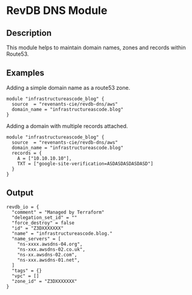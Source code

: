 RevDB DNS Module
================

Description
-----------

This module helps to maintain domain names, zones and records within Route53.

Examples
--------

Adding a simple domain name as a route53 zone.

```hcl
module "infrastructureascode_blog" {
  source  = "revenants-cie/revdb-dns/aws"
  domain_name = "infrastructureascode.blog"
}
```

Adding a domain with multiple records attached.

```hcl
module "infrastructureascode_blog" {
  source  = "revenants-cie/revdb-dns/aws"
  domain_name = "infrastructureascode.blog"
  records = {
    A = ["10.10.10.10"],
    TXT = ["google-site-verification=ASDASDASDASDASD"]
  }
}
```

Output
------

```hcl
revdb_io = {
  "comment" = "Managed by Terraform"
  "delegation_set_id" = ""
  "force_destroy" = false
  "id" = "Z3DXXXXXXX"
  "name" = "infrastructureascode.blog."
  "name_servers" = [
    "ns-xxxx.awsdns-04.org",
    "ns-xxx.awsdns-02.co.uk",
    "ns-xx.awsdns-02.com",
    "ns-xxx.awsdns-01.net",
  ]
  "tags" = {}
  "vpc" = []
  "zone_id" = "Z3DXXXXXXX"
}
```
